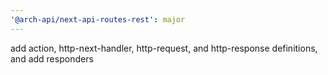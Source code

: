 ```yaml
---
'@arch-api/next-api-routes-rest': major
---
```


add action, http-next-handler, http-request, and http-response definitions, and add responders
